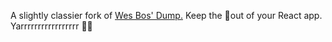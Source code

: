 A slightly classier fork of [Wes Bos' Dump.](https://github.com/wesbos/dump) Keep the 💩out of your React app. Yarrrrrrrrrrrrrrrrr 🏴‍☠️

